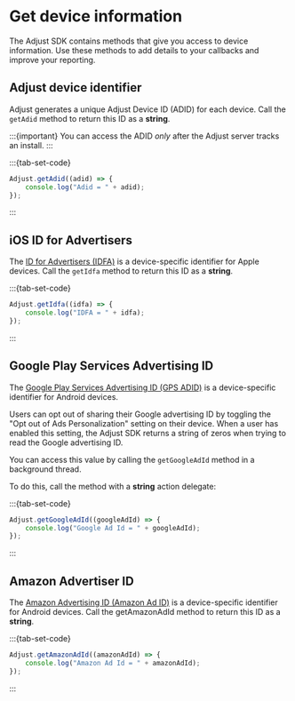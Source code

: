 # Get device information

The Adjust SDK contains methods that give you access to device information. Use these methods to add details to your callbacks and improve your reporting.

## Adjust device identifier

Adjust generates a unique Adjust Device ID (ADID) for each device. Call the `getAdid` method to return this ID as a **string**.

:::{important}
You can access the ADID *only* after the Adjust server tracks an install.
:::

:::{tab-set-code}

```js
Adjust.getAdid((adid) => {
    console.log("Adid = " + adid);
});
```

:::

## iOS ID for Advertisers


The [ID for Advertisers (IDFA)](https://developer.apple.com/documentation/adsupport/asidentifiermanager/1614151-advertisingidentifier) is a device-specific identifier for Apple devices. Call the `getIdfa` method to return this ID as a **string**.

:::{tab-set-code}

```js
Adjust.getIdfa((idfa) => {
    console.log("IDFA = " + idfa);
});
```

:::

## Google Play Services Advertising ID

The [Google Play Services Advertising ID (GPS ADID)](https://support.google.com/googleplay/android-developer/answer/6048248?hl=en) is a device-specific identifier for Android devices.

Users can opt out of sharing their Google advertising ID by toggling the "Opt out of Ads Personalization" setting on their device. When a user has enabled this setting, the Adjust SDK returns a string of zeros when trying to read the Google advertising ID.

You can access this value by calling the `getGoogleAdId` method in a background thread.

To do this, call the method with a **string** action delegate:

:::{tab-set-code}

```js
Adjust.getGoogleAdId((googleAdId) => {
    console.log("Google Ad Id = " + googleAdId);
});
```

:::

## Amazon Advertiser ID


The [Amazon Advertising ID (Amazon Ad ID)](https://developer.amazon.com/docs/policy-center/advertising-id.html) is a device-specific identifier for Android devices. Call the getAmazonAdId method to return this ID as a **string**.

:::{tab-set-code}

```js
Adjust.getAmazonAdId((amazonAdId) => {
    console.log("Amazon Ad Id = " + amazonAdId);
});
```

:::
